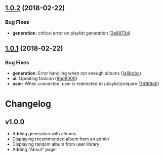 <a name="1.0.2"></a>
## [1.0.2](https://github.com/csimonnet/SmartPlaylistGenerator/compare/v1.0.1...v1.0.2) (2018-02-22)


### Bug Fixes

* **generation:** critical error on playlist generation ([3e8973d](https://github.com/csimonnet/SmartPlaylistGenerator/commit/3e8973d))



<a name="1.0.1"></a>
## [1.0.1](https://github.com/csimonnet/SmartPlaylistGenerator/compare/v1.0.0...v1.0.1) (2018-02-22)


### Bug Fixes

* **generation:** Error handling when not enough albums ([1a6bdbc](https://github.com/csimonnet/SmartPlaylistGenerator/commit/1a6bdbc))
* **ui:** Updating favicon ([9bd9000](https://github.com/csimonnet/SmartPlaylistGenerator/commit/9bd9000))
* **user:** When connected, user is redirected to /playlist/prepare ([76189e0](https://github.com/csimonnet/SmartPlaylistGenerator/commit/76189e0))



Changelog
======================

v1.0.0
-------

* Adding generation with albums
* Displaying recommended album from an admin
* Displaying random album from user library
* Adding "About" page 